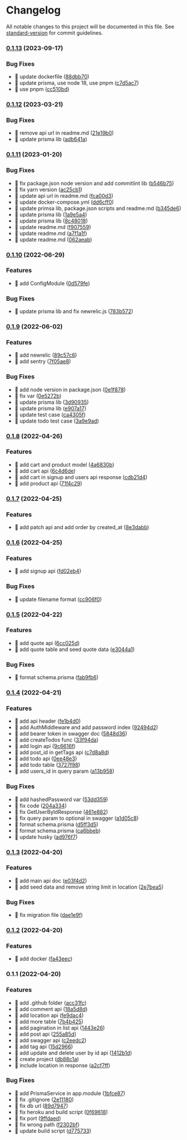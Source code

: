 # Changelog

All notable changes to this project will be documented in this file. See [standard-version](https://github.com/conventional-changelog/standard-version) for commit guidelines.

### [0.1.13](https://github.com/yeukfei02/dummy-api/compare/v0.1.12...v0.1.13) (2023-09-17)


### Bug Fixes

* 🐛 update dockerfile ([88dbb70](https://github.com/yeukfei02/dummy-api/commit/88dbb70a1fe52a1fbbb20b262f9d6a782959ea34))
* 🐛 update prisma, use node 18, use pnpm ([c7d5ac7](https://github.com/yeukfei02/dummy-api/commit/c7d5ac7c2ca094d91c1d8edcb05d7b8d8c2243ef))
* 🐛 use pnpm ([cc510bd](https://github.com/yeukfei02/dummy-api/commit/cc510bdd8ffb9c4ab61a5cbd70c89797099be36c))

### [0.1.12](https://github.com/yeukfei02/dummy-api/compare/v0.1.11...v0.1.12) (2023-03-21)


### Bug Fixes

* 🐛 remove api url in readme.md ([21e19b0](https://github.com/yeukfei02/dummy-api/commit/21e19b069c02d5d88784870b52e1acd31cd13150))
* 🐛 update prisma lib ([adb641a](https://github.com/yeukfei02/dummy-api/commit/adb641a0d10a2cb09a227edaec34e41ba64d2c73))

### [0.1.11](https://github.com/yeukfei02/dummy-api/compare/v0.1.10...v0.1.11) (2023-01-20)


### Bug Fixes

* 🐛 fix package.json node version and add commitlint lib ([b546b75](https://github.com/yeukfei02/dummy-api/commit/b546b757928da02388ce909d4082b627f9912901))
* 🐛 fix yarn version ([ac25cb1](https://github.com/yeukfei02/dummy-api/commit/ac25cb114203c67e7408bf2b230d54fedf56e18e))
* 🐛 update api url in readme.md ([fca00d3](https://github.com/yeukfei02/dummy-api/commit/fca00d3ca169a25c9a3210b6751219550ebbd0c9))
* 🐛 update docker-compose.yml ([dd6cff0](https://github.com/yeukfei02/dummy-api/commit/dd6cff0e71417b323c5b57cb3fc415c17425de59))
* 🐛 update primsa lib, package.json scripts and readme.md ([b345de6](https://github.com/yeukfei02/dummy-api/commit/b345de6ed0ddd355018ceeb247db81887cfac40c))
* 🐛 update prisma lib ([1a9e5a4](https://github.com/yeukfei02/dummy-api/commit/1a9e5a4fbd2873c56198326a340629dd3f769b3f))
* 🐛 update prisma lib ([8c48018](https://github.com/yeukfei02/dummy-api/commit/8c4801872593b5d9347629b7328ec5192b2482f2))
* 🐛 update readme.md ([f907559](https://github.com/yeukfei02/dummy-api/commit/f9075590dbf46990732571ae623e4d69f5e0bd69))
* 🐛 update readme.md ([a7f1a1f](https://github.com/yeukfei02/dummy-api/commit/a7f1a1f77f7cd5c9f3acdfa619438b8a18871301))
* 🐛 update readme.md ([062aeab](https://github.com/yeukfei02/dummy-api/commit/062aeab23f0a1c74983198c3c57b4677b9efa336))

### [0.1.10](https://github.com/yeukfei02/dummy-api/compare/v0.1.9...v0.1.10) (2022-06-29)


### Features

* 🎸 add ConfigModule ([0d579fe](https://github.com/yeukfei02/dummy-api/commit/0d579fe0da4b271871bf09043e83a0e200c1392f))


### Bug Fixes

* 🐛 update prisma lib and fix newrelic.js ([783b572](https://github.com/yeukfei02/dummy-api/commit/783b572a2f0d3323fbf5bb39d482098cbe80cb8d))

### [0.1.9](https://github.com/yeukfei02/dummy-api/compare/v0.1.8...v0.1.9) (2022-06-02)


### Features

* 🎸 add newrelic ([89c57c6](https://github.com/yeukfei02/dummy-api/commit/89c57c69bc2b2fff27192b547b9125e6d798b31f))
* 🎸 add sentry ([7f05ae8](https://github.com/yeukfei02/dummy-api/commit/7f05ae8559f576e0118e68d45d9fb07405811997))


### Bug Fixes

* 🐛 add node version in package.json ([0e1f878](https://github.com/yeukfei02/dummy-api/commit/0e1f8780ab691468a693bc4625154e5236680531))
* 🐛 fix var ([0e5272b](https://github.com/yeukfei02/dummy-api/commit/0e5272b4f66fe0424493a43fe5db8530f78f9aaa))
* 🐛 update prisma lib ([3d90935](https://github.com/yeukfei02/dummy-api/commit/3d90935452af678d173af082bed66a6f1a684225))
* 🐛 update prisma lib ([e907a17](https://github.com/yeukfei02/dummy-api/commit/e907a176becb65fd360864f2e0ad0788737db5fd))
* 🐛 update test case ([ca4305f](https://github.com/yeukfei02/dummy-api/commit/ca4305ff45ffb37b79b55ea27f352e907ee617c9))
* 🐛 update todo test case ([3a9e9ad](https://github.com/yeukfei02/dummy-api/commit/3a9e9add3b4d1aac312b3fdd4e539e7567ea307f))

### [0.1.8](https://github.com/yeukfei02/dummy-api/compare/v0.1.7...v0.1.8) (2022-04-26)


### Features

* 🎸 add cart and product model ([4a6830b](https://github.com/yeukfei02/dummy-api/commit/4a6830be9a418e38bfbdfe6c4d9a49d5feb13a96))
* 🎸 add cart api ([6c4d6de](https://github.com/yeukfei02/dummy-api/commit/6c4d6dec8fe943ce3d5f4db0b7d449f2e14091d0))
* 🎸 add cart in signup and users api response ([cdb21d4](https://github.com/yeukfei02/dummy-api/commit/cdb21d4d532ca74991fc2f39ea52d89b51500848))
* 🎸 add product api ([71f4c29](https://github.com/yeukfei02/dummy-api/commit/71f4c297b2c5db00315e5317c9343c9039f94a69))

### [0.1.7](https://github.com/yeukfei02/dummy-api/compare/v0.1.6...v0.1.7) (2022-04-25)


### Features

* 🎸 add patch api and add order by created_at ([8e3dabb](https://github.com/yeukfei02/dummy-api/commit/8e3dabb4981f0a7da6dfa7ccf95677c1996d5dd1))

### [0.1.6](https://github.com/yeukfei02/dummy-api/compare/v0.1.5...v0.1.6) (2022-04-25)


### Features

* 🎸 add signup api ([fd02eb4](https://github.com/yeukfei02/dummy-api/commit/fd02eb49191ab2ebb4caf7af65d9814e8f9f4e1d))


### Bug Fixes

* 🐛 update filename format ([cc906f0](https://github.com/yeukfei02/dummy-api/commit/cc906f0262c0de5ad35d5190d0652dbfab17e8f9))

### [0.1.5](https://github.com/yeukfei02/dummy-api/compare/v0.1.4...v0.1.5) (2022-04-22)


### Features

* 🎸 add quote api ([6cc025d](https://github.com/yeukfei02/dummy-api/commit/6cc025db0eed135e4b57b3b9c283e07edbe9a23b))
* 🎸 add quote table and seed quote data ([e3044a1](https://github.com/yeukfei02/dummy-api/commit/e3044a1ad94f63700ef415629095c06bd2a4539a))


### Bug Fixes

* 🐛 format schema.prisma ([fab9fb6](https://github.com/yeukfei02/dummy-api/commit/fab9fb6dff68b45d8047c3532dacc5aa11a52576))

### [0.1.4](https://github.com/yeukfei02/dummy-api/compare/v0.1.3...v0.1.4) (2022-04-21)


### Features

* 🎸 add api header ([fe1b4d0](https://github.com/yeukfei02/dummy-api/commit/fe1b4d0c7d7dc7d26e9f1bb75231d53d13c05410))
* 🎸 add AuthMiddleware and add password index ([92494d2](https://github.com/yeukfei02/dummy-api/commit/92494d2f176aa1c85d4c915f6825c218933349a5))
* 🎸 add bearer token in swagger doc ([5848d36](https://github.com/yeukfei02/dummy-api/commit/5848d36899146a31b69e9dff796cfa2ffb14d8de))
* 🎸 add createTodos func ([33f94da](https://github.com/yeukfei02/dummy-api/commit/33f94da07102798c2c40190dffc99f9788068680))
* 🎸 add login api ([9c6616f](https://github.com/yeukfei02/dummy-api/commit/9c6616fa28053fd5db71db70dc28f44bbee66183))
* 🎸 add post_id in getTags api ([c7d8a8d](https://github.com/yeukfei02/dummy-api/commit/c7d8a8d87b380a9678edec63169f7910782e8a78))
* 🎸 add todo api ([0ee48e3](https://github.com/yeukfei02/dummy-api/commit/0ee48e3da7935f620ec2cdda832c888ec51483c4))
* 🎸 add todo table ([3727f98](https://github.com/yeukfei02/dummy-api/commit/3727f985b469e07c6ef24a8414182b046514175d))
* 🎸 add users_id in query param ([a13b958](https://github.com/yeukfei02/dummy-api/commit/a13b9588cb6292f4c161ac08f52be38a073652e6))


### Bug Fixes

* 🐛 add hashedPassword var ([53dd359](https://github.com/yeukfei02/dummy-api/commit/53dd359f1b267cbb52d30c12c682066b1d3ae979))
* 🐛 fix code ([204a334](https://github.com/yeukfei02/dummy-api/commit/204a334746b5aa2f19a71fb55af33a1e42c0c9a7))
* 🐛 fix GetUserByIdResponse ([461e882](https://github.com/yeukfei02/dummy-api/commit/461e8821a1f6ea4861a69a258dd2d84539122ed1))
* 🐛 fix query param to optional in swagger ([a1d05c8](https://github.com/yeukfei02/dummy-api/commit/a1d05c81ad69ec6ef3ebaf3197f4e5788ca634eb))
* 🐛 format schema.prisma ([d5ff3d5](https://github.com/yeukfei02/dummy-api/commit/d5ff3d570f6c995de0c2530869e8763b1554b8d4))
* 🐛 format schema.prisma ([ca6bbeb](https://github.com/yeukfei02/dummy-api/commit/ca6bbebf732a1312cdedbbe13da76c938e14610b))
* 🐛 update husky ([ad976f7](https://github.com/yeukfei02/dummy-api/commit/ad976f71646d012611fe0f07187eeae8d1bbc615))

### [0.1.3](https://github.com/yeukfei02/dummy-api/compare/v0.1.2...v0.1.3) (2022-04-20)


### Features

* 🎸 add main api doc ([e03f4d2](https://github.com/yeukfei02/dummy-api/commit/e03f4d210d54d22c6b7bb3c7ca5c93b28e6f14c2))
* 🎸 add seed data and remove string limit in location ([2e7bea5](https://github.com/yeukfei02/dummy-api/commit/2e7bea54e86bd7285d2f26e53de816d3312a8731))


### Bug Fixes

* 🐛 fix migration file ([dae1e9f](https://github.com/yeukfei02/dummy-api/commit/dae1e9f37c61a3127cc2190c6a14e8c09c39af18))

### [0.1.2](https://github.com/yeukfei02/dummy-api/compare/v0.1.1...v0.1.2) (2022-04-20)


### Features

* 🎸 add docker ([fa43eec](https://github.com/yeukfei02/dummy-api/commit/fa43eec719e10880a0a77f88ead0c7634fde70d5))

### 0.1.1 (2022-04-20)


### Features

* 🎸 add .github folder ([acc31fc](https://github.com/yeukfei02/dummy-api/commit/acc31fca4037846ae3f132bc85358d9304ffbefd))
* 🎸 add comment api ([18a5d8d](https://github.com/yeukfei02/dummy-api/commit/18a5d8dfe0bd3e0d75cd3dbd28a75b5cabee7078))
* 🎸 add location api ([fe9dac4](https://github.com/yeukfei02/dummy-api/commit/fe9dac438e5f68c0f4df06f2ddbced9833866eaf))
* 🎸 add more table ([7b4b425](https://github.com/yeukfei02/dummy-api/commit/7b4b425edaa1fb9e68009dc91feda4186c8e6c9e))
* 🎸 add pagination in list api ([1443e26](https://github.com/yeukfei02/dummy-api/commit/1443e266f31722298dc2c4184a2eb7b651c9c8cf))
* 🎸 add post api ([255a85d](https://github.com/yeukfei02/dummy-api/commit/255a85dc6e59ced06f591680cccb3b611677a23a))
* 🎸 add swagger api ([c2eedc2](https://github.com/yeukfei02/dummy-api/commit/c2eedc2d8fd87f53ea499c4543b858f54ff1ec6c))
* 🎸 add tag api ([15d2966](https://github.com/yeukfei02/dummy-api/commit/15d2966f96acbcc232e5e775705865fc82c02cc0))
* 🎸 add update and delete user by id api ([1412b1d](https://github.com/yeukfei02/dummy-api/commit/1412b1decf47976027a7922cc7bbdd44e60fafd0))
* 🎸 create project ([db88c1a](https://github.com/yeukfei02/dummy-api/commit/db88c1af239b1db46e7c7ee141d454957efb7baf))
* 🎸 include location in response ([a2cf7ff](https://github.com/yeukfei02/dummy-api/commit/a2cf7ff977aa82afa4e20723757c884451ef2bd5))


### Bug Fixes

* 🐛 add PrismaService in app.module ([1bfce87](https://github.com/yeukfei02/dummy-api/commit/1bfce87a3283b839f06812728b6c222e2e1fb3dc))
* 🐛 fix .gitignore ([2e11180](https://github.com/yeukfei02/dummy-api/commit/2e11180cfb06dabca1eedec76da586c0be47367c))
* 🐛 fix db url ([89d7947](https://github.com/yeukfei02/dummy-api/commit/89d7947c774e7ad5d3818aabb28cb37853b7aab9))
* 🐛 fix heroku and build script ([0f69618](https://github.com/yeukfei02/dummy-api/commit/0f696183609cb99ddcad2cb98b907913d036e62a))
* 🐛 fix port ([9ffdaed](https://github.com/yeukfei02/dummy-api/commit/9ffdaede67b209950ee84b48299ff33ab96af2f6))
* 🐛 fix wrong path ([f2302bf](https://github.com/yeukfei02/dummy-api/commit/f2302bf2739a198219f7a16749b7055bacb0f858))
* 🐛 update build script ([d775733](https://github.com/yeukfei02/dummy-api/commit/d7757332acc2c25e3f8254ccaa894840f1dafe40))
